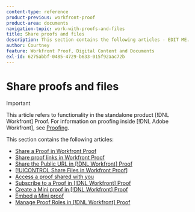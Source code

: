 ```yaml
---
content-type: reference
product-previous: workfront-proof
product-area: documents
navigation-topic: work-with-proofs-and-files
title: Share proofs and files
description: This section contains the following articles - EDIT ME.
author: Courtney
feature: Workfront Proof, Digital Content and Documents
exl-id: 6275abbf-0485-4729-b633-015f92aac72b
---
```

# Share proofs and files

>[!IMPORTANT]
>
>This article refers to functionality in the standalone product [!DNL Workfront] Proof. For information on proofing inside [!DNL Adobe Workfront], see [Proofing](../../../review-and-approve-work/proofing/proofing.md).

This section contains the following articles:

* [Share a Proof in Workfront Proof](../../../workfront-proof/wp-work-proofsfiles/share-proofs-and-files/share-proof.md)
* [Share proof links in Workfront Proof](../../../workfront-proof/wp-work-proofsfiles/share-proofs-and-files/share-proof-links.md)
* [Share the Public URL in [!DNL Workfront] Proof](../../../workfront-proof/wp-work-proofsfiles/share-proofs-and-files/share-public-url.md)
* [[!UICONTROL Share Files in Workfront Proof]](../../../workfront-proof/wp-work-proofsfiles/share-proofs-and-files/share-files.md)
* [Access a proof shared with you](../../../workfront-proof/wp-work-proofsfiles/share-proofs-and-files/access-proofs-shared-with-you.md)
* [Subscribe to a Proof in [!DNL Workfront] Proof](../../../workfront-proof/wp-work-proofsfiles/share-proofs-and-files/subscribe-to-proof.md)
* [Create a Mini proof in [!DNL Workfront] Proof](../../../workfront-proof/wp-work-proofsfiles/share-proofs-and-files/create-mini-proof.md)
* [Embed a Mini proof](../../../workfront-proof/wp-work-proofsfiles/share-proofs-and-files/embed-mini-proof.md)
* [Manage Proof Roles in [!DNL Workfront] Proof](../../../workfront-proof/wp-work-proofsfiles/share-proofs-and-files/manage-proof-roles.md)
